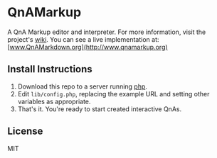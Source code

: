 QnAMarkup
=========
A QnA Markup editor and interpreter. For more information, visit the project's [wiki](https://github.com/colarusso/QnAMarkup/wiki). You can see a live implementation at: [www.QnAMarkdown.org](http://www.qnamarkup.org)

Install Instructions
-----
1. Download this repo to a server running [php](http://php.net/).
2. Edit `lib/config.php`, replacing the example URL and setting other variables as appropriate.
3. That's it. You're ready to start created interactive QnAs.

License
----
MIT
